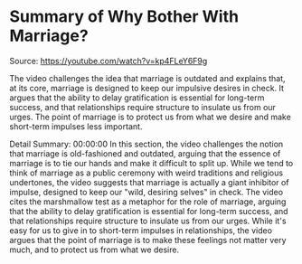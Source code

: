 # Summary of Why Bother With Marriage?

Source: https://youtube.com/watch?v=kp4FLeY6F9g

The video challenges the idea that marriage is outdated and explains that, at its core, marriage is designed to keep our impulsive desires in check. It argues that the ability to delay gratification is essential for long-term success, and that relationships require structure to insulate us from our urges. The point of marriage is to protect us from what we desire and make short-term impulses less important.

Detail Summary: 
00:00:00
In this section, the video challenges the notion that marriage is old-fashioned and outdated, arguing that the essence of marriage is to tie our hands and make it difficult to split up. While we tend to think of marriage as a public ceremony with weird traditions and religious undertones, the video suggests that marriage is actually a giant inhibitor of impulse, designed to keep our "wild, desiring selves" in check. The video cites the marshmallow test as a metaphor for the role of marriage, arguing that the ability to delay gratification is essential for long-term success, and that relationships require structure to insulate us from our urges. While it's easy for us to give in to short-term impulses in relationships, the video argues that the point of marriage is to make these feelings not matter very much, and to protect us from what we desire.

